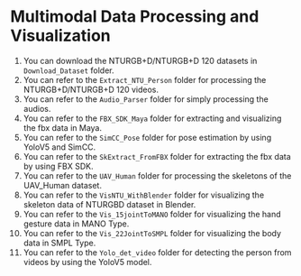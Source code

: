 # Multimodal Data Processing and Visualization
1. You can download the NTURGB+D/NTURGB+D 120 datasets in ```Download_Dataset``` folder.
2. You can refer to the ```Extract_NTU_Person``` folder for processing the NTURGB+D/NTURGB+D 120 videos.
3. You can refer to the ```Audio_Parser``` folder for simply processing the audios.
4. You can refer to the ```FBX_SDK_Maya``` folder for extracting and visualizing the fbx data in Maya.
5. You can refer to the ```SimCC_Pose``` folder for pose estimation by using YoloV5 and SimCC.
6. You can refer to the ```SkExtract_FromFBX``` folder for extracting the fbx data by using FBX SDK.
7. You can refer to the ```UAV_Human``` folder for processing the skeletons of the UAV_Human dataset.
8. You can refer to the ```VisNTU_WithBlender``` folder for visualizing the skeleton data of NTURGBD dataset in Blender.
9. You can refer to the ```Vis_15jointToMANO``` folder for visualizing the hand gesture data in MANO Type.
10. You can refer to the ```Vis_22JointToSMPL``` folder for visualizing the body data in SMPL Type.
11. You can refer to the ```Yolo_det_video``` folder for detecting the person from videos by using the YoloV5 model.
